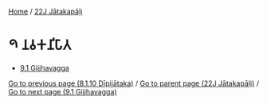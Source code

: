 
[Home](/) / [22J Jātakapāḷi](/tipitaka/22J.md)

# 𑁯 𑀦𑀯𑀓𑀦𑀺𑀧𑀸𑀢

* [9.1 Gijjhavagga](/tipitaka/22J/9/9.1.md)

[Go to previous page (8.1.10 Dīpijātaka)](/tipitaka/22J/8/8.1/8.1.10.md) / [Go to parent page (22J Jātakapāḷi)](/tipitaka/22J/0.md) / [Go to next page (9.1 Gijjhavagga)](/tipitaka/22J/9/9.1.md)


